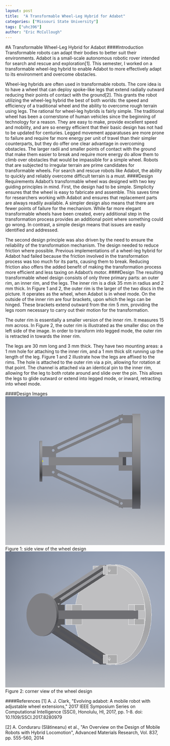 ```yaml
---
layout: post
title:  "A Transformable Wheel-Leg Hybrid for Adabot"
categories: ["Missouri State University"]
tags: ["uhc396"]
author: "Eric McCullough"
---
```

#A Transformable Wheel-Leg Hybrid for Adabot
####Introduction
Transformable robots can adapt their bodies to better suit their environments.  Adabot is a 
small-scale autonomous robotic rover intended for search and rescue and exploration[1]. This semester, I worked on a 
transformable wheel-leg hybrid to enable Adabot to more effectively adapt to its environment and overcome obstacles. 

Wheel-leg hybrids are often used in transformable robots. The core idea is to have a wheel that can deploy spoke-like 
legs that extend radially outward reducing their points of contact with the ground[2]. This grants the robot utilizing
the wheel-leg hybrid the best of both worlds: the speed and efficiency of a traditional wheel and the ability to 
overcome rough terrain using legs. The rational for wheel-leg hybrids is fairly simple. The traditional wheel has been a 
 cornerstone of human vehicles since the beginning of technology for a reason. They are easy to make, provide 
excellent speed and mobility, and are so energy efficient that their basic design has not had to be updated for 
centuries. Legged movement apparatuses are more prone to failure and require far more energy per unit of travel than 
their simpler counterparts, but they do offer one clear advantage in overcoming obstacles. The larger radii and 
smaller points of contact with the ground that make them easier to break and require more energy do allow them to 
climb over obstacles that would be impassible for a simple wheel. Robots that are subjected to irregular terrain are 
prime candidates for transformable wheels. For search and rescue robots like Adabot, the ability to quickly and 
reliably overcome difficult terrain is a must. 
####Design Requirements
Adabot’s transformable wheel was designed with two key guiding principles in mind. First, the design had to be simple. 
Simplicity ensures that the wheel is easy to fabricate and assemble. This saves time for researchers working with 
Adabot and ensures that replacement parts are always readily available. A simpler design also means that there are 
fewer points of failure for the mechanism. While far more elegant transformable wheels have been created, every 
additional step in the transformation process provides an additional point where something could go wrong. In contrast,
a simple design means that issues are easily identified and addressed. 

The second design principle was also driven by the need to ensure the reliability of the transformation mechanism. The
design needed to reduce friction where possible. Previous implementations of a wheel-leg hybrid for Adabot had failed 
because the friction involved in the transformation process was too much for its parts, causing them to break. 
Reducing friction also offers the added benefit of making the transformation process more efficient and less taxing 
on Adabot’s motor. 
####Design
The resulting transformable wheel design consists of only three primary parts: an outer rim, an inner rim, and the 
legs. The inner rim is a disk 35 mm in radius and 2 mm thick. In Figure 1 and 2, the outer rim is the larger of the 
two discs in the picture. It operates as the wheel, when Adabot is in wheel mode.
On the outside of the inner rim are four brackets, upon which the legs can be hinged. These brackets extend outward 
from the rim 5 mm, providing the legs room necessary to carry out their motion for the transformation.

The outer rim is essentially a smaller version of the inner rim. It measures 15 mm across. In Figure 2, the outer rim 
is illustrated as the smaller disc on the left side of the image. In order to transform into legged mode, the outer rim
is retracted in towards the inner rim. 

The legs are 30 mm long and 3 mm thick. They have two mounting areas: a 1 mm hole for attaching to the inner rim, and 
a 1 mm thick slit running up the length of the leg. Figure 1 and 2 illustrate how the legs are affixed to the rims. 
The hole is attached to the outer rim via a pin, allowing for rotation at that point. The channel is attached via an 
identical pin to the inner rim, allowing for the leg to both rotate around and slide over the pin. This allows the legs
to glide outward or extend into legged mode, or inward, retracting into wheel mode. 

####Design Images
![Wheel leg hybrid side](assets/2018-12-10-a-transformable-wheel-leg-hybrid-for-adabot/wheel_side_view.PNG)
Figure 1: side view of the wheel design
![Wheel leg hybrid corner](assets/2018-12-10-a-transformable-wheel-leg-hybrid-for-adabot/wheel_angle_view.PNG)
Figure 2: corner view of the wheel design

####References 
[1] A. J. Clark, "Evolving adabot: A mobile robot with adjustable wheel extensions," 2017 IEEE Symposium Series on 
Computational Intelligence (SSCI), Honolulu, HI, 2017, pp. 1-8.
doi: 10.1109/SSCI.2017.8280979

[2] A. Conduraru (Slătineanu) et al., "An Overview on the Design of Mobile Robots with Hybrid Locomotion", Advanced 
Materials Research, Vol. 837, pp. 555-560, 2014
